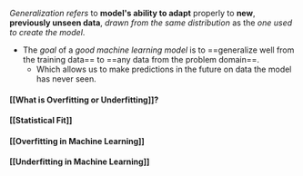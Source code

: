 *Generalization refers*
to **model's ability to adapt** properly to **new**, **previously unseen data**, *drawn from the same distribution* as the *one used to create the model*.
- The *goal* of a *good machine learning model* is to ==generalize well from the training data== to ==any data from the problem domain==. 
	- Which allows us to make predictions in the future on data the model has never seen.
#### [[What is Overfitting or Underfitting]]?
#### [[Statistical Fit]]
#### [[Overfitting in Machine Learning]]
#### [[Underfitting in Machine Learning]]
